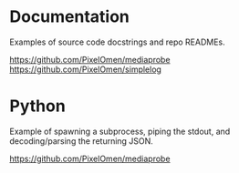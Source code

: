# Documentation
Examples of source code docstrings and repo READMEs.

https://github.com/PixelOmen/mediaprobe <br>
https://github.com/PixelOmen/simplelog

# Python
Example of spawning a subprocess, piping the stdout, and decoding/parsing the returning JSON.

https://github.com/PixelOmen/mediaprobe
